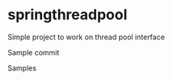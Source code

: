springthreadpool
================

Simple project to work on thread pool interface

Sample commit

Samples

